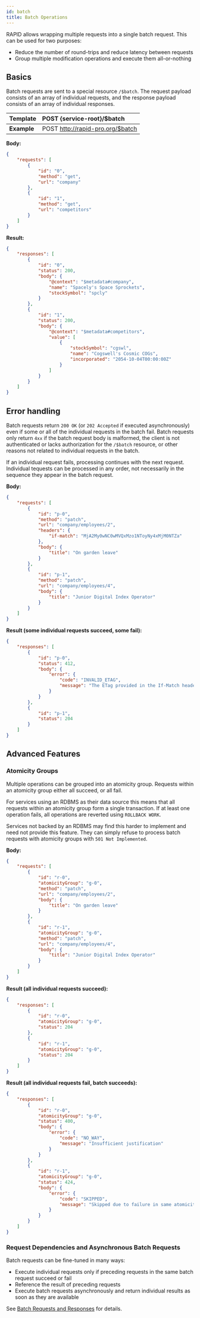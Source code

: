 ```yaml
---
id: batch
title: Batch Operations
---
```


RAPID allows wrapping multiple requests into a single batch request.
This can be used for two purposes:
- Reduce the number of round-trips and reduce latency between requests
- Group multiple modification operations and execute them all-or-nothing

## Basics

Batch requests are sent to a special resource `/$batch`.
The request payload consists of an array of individual requests,
and the response payload consists of an array of individual responses.

| Template    | POST {service-root}/$batch             |
| ----------- | :------------------------------------------ |
| **Example** | POST http://rapid-pro.org/$batch |

**Body:**

```json
{
    "requests": [
        {
            "id": "0",
            "method": "get",
            "url": "company"
        },
        {
            "id": "1",
            "method": "get",
            "url": "competitors"
        }
    ]
}
```

**Result:**

```json
{
    "responses": [
        {
            "id": "0",
            "status": 200,
            "body": {
                "@context": "$metadata#company",
                "name": "Spacely's Space Sprockets",
                "stockSymbol": "spcly"
            }
        },
        {
            "id": "1",
            "status": 200,
            "body": {
                "@context": "$metadata#competitors",
                "value": [
                    {
                        "stockSymbol": "cgswl",
                        "name": "Cogswell's Cosmic COGs",
                        "incorporated": "2054-10-04T00:00:00Z"
                    }
                ]
            }
        }
    ]
}
```

## Error handling

Batch requests return `200 OK` (or `202 Accepted` if executed asynchronously) even if some or all of the individual requests in the batch fail. Batch requests only return `4xx` if the batch request body is malformed, the client is not authenticated or lacks authorization for the `/$batch` resource, or other reasons not related to individual requests in the batch.

If an individual request fails, processing continues with the next request. Individual tequests can be processed in any order,
not necessarily in the sequence they appear in the batch request.

**Body:**

```json
{
    "requests": [
        {
            "id": "p-0",
            "method": "patch",
            "url": "company/employees/2",
            "headers": {
                "if-match": "MjA2My0wNC0wMVQxMzo1NToyNy4xMjM0NTZa"
            },
            "body": {
                "title": "On garden leave"
            }
        },
        {
            "id": "p-1",
            "method": "patch",
            "url": "company/employees/4",
            "body": {
                "title": "Junior Digital Index Operator"
            }
        }
    ]
}
```

**Result (some individual requests succeed, some fail):**

```json
{
    "responses": [
        {
            "id": "p-0",
            "status": 412,
            "body": {
                "error": {
                    "code": "INVALID_ETAG",
                    "message": "The ETag provided in the If-Match header was outdated"
                }
            }
        },
        {
            "id": "p-1",
            "status": 204
        }
    ]
}
```

## Advanced Features

### Atomicity Groups

Multiple operations can be grouped into an atomicity group.
Requests within an atomicity group either all succeed, or all fail.

For services using an RDBMS as their data source this means that all requests within an atomicity group form a single transaction. If at least one operation fails, all operations are reverted using `ROLLBACK WORK`.

Services not backed by an RDBMS may find this harder to implement and need not provide this feature. They can simply refuse to process batch requests with atomicity groups with `501 Not Implemented`.

**Body:**

```json
{
    "requests": [
        {
            "id": "r-0",
            "atomicityGroup": "g-0",
            "method": "patch",
            "url": "company/employees/2",
            "body": {
                "title": "On garden leave"
            }
        },
        {
            "id": "r-1",
            "atomicityGroup": "g-0",
            "method": "patch",
            "url": "company/employees/4",
            "body": {
                "title": "Junior Digital Index Operator"
            }
        }
    ]
}
```

**Result (all individual requests succeed):**

```json
{
    "responses": [
        {
            "id": "r-0",
            "atomicityGroup": "g-0",
            "status": 204
        },
        {
            "id": "r-1",
            "atomicityGroup": "g-0",
            "status": 204
        }
    ]
}
```

**Result (all individual requests fail, batch succeeds):**

```json
{
    "responses": [
        {
            "id": "r-0",
            "atomicityGroup": "g-0",
            "status": 400,
            "body": {
                "error": {
                    "code": "NO_WAY",
                    "message": "Insufficient justification"
                }
            }
        },
        {
            "id": "r-1",
            "atomicityGroup": "g-0",
            "status": 424,
            "body": {
                "error": {
                    "code": "SKIPPED",
                    "message": "Skipped due to failure in same atomicity group"
                }
            }
        }
    ]
}
```

### Request Dependencies and Asynchronous Batch Requests

Batch requests can be fine-tuned in many ways:
- Execute individual requests only if preceding requests in the same batch request succeed or fail
- Reference the result of preceding requests
- Execute batch requests asynchronously and return individual results as soon as they are available

See [Batch Requests and Responses](https://docs.oasis-open.org/odata/odata-json-format/v4.01/odata-json-format-v4.01.html#sec_BatchRequestsandResponses) for details.
